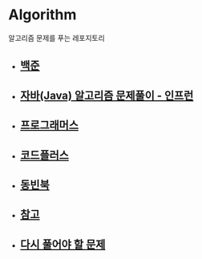 # Algorithm

알고리즘 문제를 푸는 레포지토리

- ## [백준](https://www.acmicpc.net/user/gunny6026)

- ## [자바(Java) 알고리즘 문제풀이 - 인프런](src/com/company/inflearn)

- ## [프로그래머스](src/com/company/programmers)
 
  
- ## [코드플러스](src/com/company/code_plus/codeplus.md)

- ## [동빈북](src/com/company/dongbinbook/동빈북.md)
- ## [참고](src/com/company/good/read.md)
- ## [다시 풀어야 할 문제](src/com/company/good/다시풀어야할문제.md)
